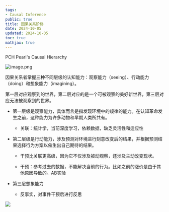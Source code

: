 ```yaml
---
tags:
- Causal Inference
public: true
title: 因果关系阶梯
date: 2024-10-05
updated: 2024-10-05
toc: true
mathjax: true
---
```


PCH Pearl's Causal Hierarchy

![image.png](/assets/image_1709810659721_0.png)

因果关系者掌握三种不同层级的认知能力：观察能力（seeing）、行动能力（doing）和想象能力（imagining）。

第一层对应观察到的世界，第二层对应的是一个可被观察的美好新世界，第三层对应无法被观察到的世界。

  + 第一层级是观察能力，具体而言是指发现环境中的规律的能力。在认知革命发生之前，这种能力为许多动物和早期人类所共有。

    + 关联：统计学，当前深度学习，依赖数据，缺乏灵活性和适应性

  + 第二层级是行动能力，涉及预测对环境进行刻意改变后的结果，并根据预测结果选择行为方案以催生出自己期待的结果。

    + 干预比关联更高级，因为它不仅涉及被动观察，还涉及主动改变现状。

    + 干预：参考过去的数据，不能解决当前的行为。比如之前的涨价是由于其他原因导致的。AB实验

  + 第三层想象能力

    + 反事实，对事件干预后进行反思

![](https://media.xiang578.com/why.jpg)
